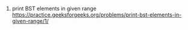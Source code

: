 1. print BST elements in given range
   https://practice.geeksforgeeks.org/problems/print-bst-elements-in-given-range/1/
